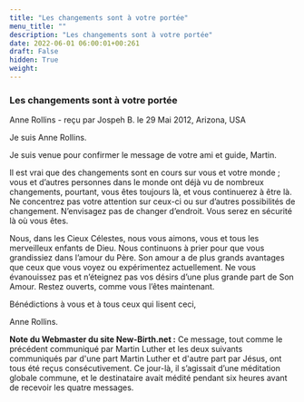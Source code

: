 ```yaml
---
title: "Les changements sont à votre portée"
menu_title: ""
description: "Les changements sont à votre portée"
date: 2022-06-01 06:00:01+00:261
draft: False
hidden: True
weight:
---
```

### Les changements sont à votre portée

Anne Rollins - reçu par Jospeh B. le 29 Mai 2012, Arizona, USA

Je suis Anne Rollins.

Je suis venue pour confirmer le message de votre ami et guide, Martin.

Il est vrai que des changements sont en cours sur vous et votre monde ; vous et d’autres personnes dans le monde ont déjà vu de nombreux changements, pourtant, vous êtes toujours là, et vous continuerez à être là. Ne concentrez pas votre attention sur ceux-ci ou sur d’autres possibilités de changement. N’envisagez pas de changer d’endroit. Vous serez en sécurité là où vous êtes.

Nous, dans les Cieux Célestes, nous vous aimons, vous et tous les merveilleux enfants de Dieu. Nous continuons à prier pour que vous grandissiez dans l’amour du Père. Son amour a de plus grands avantages que ceux que vous voyez ou expérimentez actuellement. Ne vous évanouissez pas et n’éteignez pas vos désirs d’une plus grande part de Son Amour. Restez ouverts, comme vous l’êtes maintenant.

Bénédictions à vous et à tous ceux qui lisent ceci,

Anne Rollins.

**Note du Webmaster du site New-Birth.net :** Ce message, tout comme le précédent communiqué par Martin Luther et les deux suivants communiqués par d'une part Martin Luther et d'autre part par Jésus, ont tous été reçus consécutivement. Ce jour-là, il s’agissait d’une méditation globale commune, et le destinataire avait médité pendant six heures avant de recevoir les quatre messages.




